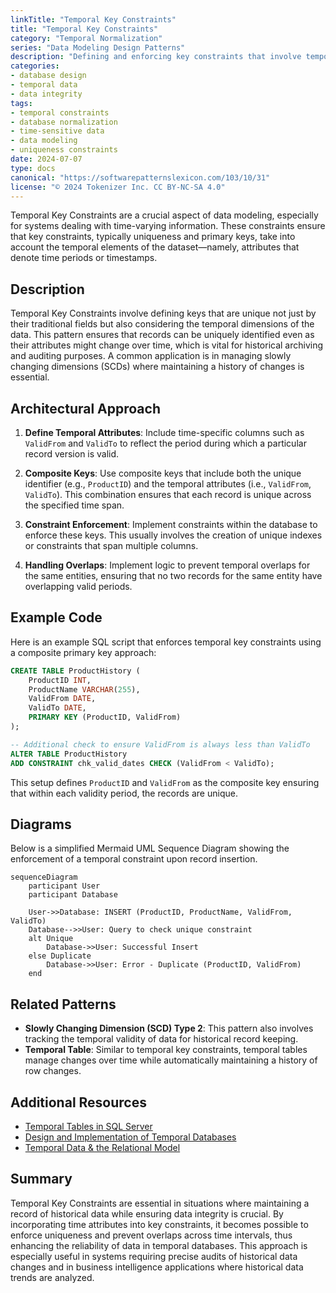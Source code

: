 ```yaml
---
linkTitle: "Temporal Key Constraints"
title: "Temporal Key Constraints"
category: "Temporal Normalization"
series: "Data Modeling Design Patterns"
description: "Defining and enforcing key constraints that involve temporal attributes to maintain data integrity over time in a database model."
categories:
- database design
- temporal data
- data integrity
tags:
- temporal constraints
- database normalization
- time-sensitive data
- data modeling
- uniqueness constraints
date: 2024-07-07
type: docs
canonical: "https://softwarepatternslexicon.com/103/10/31"
license: "© 2024 Tokenizer Inc. CC BY-NC-SA 4.0"
---
```



Temporal Key Constraints are a crucial aspect of data modeling, especially for systems dealing with time-varying information. These constraints ensure that key constraints, typically uniqueness and primary keys, take into account the temporal elements of the dataset—namely, attributes that denote time periods or timestamps.

## Description

Temporal Key Constraints involve defining keys that are unique not just by their traditional fields but also considering the temporal dimensions of the data. This pattern ensures that records can be uniquely identified even as their attributes might change over time, which is vital for historical archiving and auditing purposes. A common application is in managing slowly changing dimensions (SCDs) where maintaining a history of changes is essential.

## Architectural Approach

1. **Define Temporal Attributes**: Include time-specific columns such as `ValidFrom` and `ValidTo` to reflect the period during which a particular record version is valid.

2. **Composite Keys**: Use composite keys that include both the unique identifier (e.g., `ProductID`) and the temporal attributes (i.e., `ValidFrom`, `ValidTo`). This combination ensures that each record is unique across the specified time span.

3. **Constraint Enforcement**: Implement constraints within the database to enforce these keys. This usually involves the creation of unique indexes or constraints that span multiple columns.

4. **Handling Overlaps**: Implement logic to prevent temporal overlaps for the same entities, ensuring that no two records for the same entity have overlapping valid periods.

## Example Code

Here is an example SQL script that enforces temporal key constraints using a composite primary key approach:

```sql
CREATE TABLE ProductHistory (
    ProductID INT,
    ProductName VARCHAR(255),
    ValidFrom DATE,
    ValidTo DATE,
    PRIMARY KEY (ProductID, ValidFrom)
);

-- Additional check to ensure ValidFrom is always less than ValidTo
ALTER TABLE ProductHistory
ADD CONSTRAINT chk_valid_dates CHECK (ValidFrom < ValidTo);
```

This setup defines `ProductID` and `ValidFrom` as the composite key ensuring that within each validity period, the records are unique.

## Diagrams

Below is a simplified Mermaid UML Sequence Diagram showing the enforcement of a temporal constraint upon record insertion.

```mermaid
sequenceDiagram
    participant User
    participant Database
    
    User->>Database: INSERT (ProductID, ProductName, ValidFrom, ValidTo)
    Database-->>User: Query to check unique constraint
    alt Unique
        Database->>User: Successful Insert
    else Duplicate
        Database->>User: Error - Duplicate (ProductID, ValidFrom)
    end
```

## Related Patterns

- **Slowly Changing Dimension (SCD) Type 2**: This pattern also involves tracking the temporal validity of data for historical record keeping.
- **Temporal Table**: Similar to temporal key constraints, temporal tables manage changes over time while automatically maintaining a history of row changes.

## Additional Resources

- [Temporal Tables in SQL Server](https://docs.microsoft.com/en-us/sql/relational-databases/tables/temporal-tables)
- [Design and Implementation of Temporal Databases](https://www.amazon.com/Design-Implementation-Temporal-Databases)
- [Temporal Data & the Relational Model](https://www.amazon.com/Temporal-Data-Relational-Model/dp/1558608559)

## Summary

Temporal Key Constraints are essential in situations where maintaining a record of historical data while ensuring data integrity is crucial. By incorporating time attributes into key constraints, it becomes possible to enforce uniqueness and prevent overlaps across time intervals, thus enhancing the reliability of data in temporal databases. This approach is especially useful in systems requiring precise audits of historical data changes and in business intelligence applications where historical data trends are analyzed.
